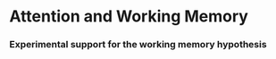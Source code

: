 

# Attention and Working Memory



<!--
 
## Working Memory

In the last chapter we discussed the multi-store model and it's reliance an a loose structural metaphor of separate memory systems. There was a short-term store with slots that could be easily filled up, and a long-term store that was more like a large warehouse, capable of storing many memory traces. The model could explain some findings, like a regular recency effect, but not other findings, like the long-term recency effect. Findings like the long-term recency effect were inconvenient for the multi-store model, but useful for moving theories in memory research forward. For example, some researchers began considering alternative theories, such as how a single long-term memory system might be able to explain all of the recency effects. A single system explanation would not require the theoretical distinction between a short and long-term store. And, as single system explanations became more popular, some researchers began to abandon the distinction between short and long-term memory systems. However, other researchers took the opposite approach, and reformulated the distinction between short and long-term memory in terms of a "working memory" system. 

## The computer metaphor of working memory

Baddeley and Hitch proposed their working memory model in 1974 [@baddeleyWorkingMemory1974a]. The model describes some aspects of memory and cognition in terms of a collection of interconnected sub-systems. Over time, the model has been expanded to include more sub-systems. I will use a computer metaphor to describe the model, because the components of a modern digital computer are very similar to the proposed subsystems in working memory.

A computer is a great example of an information processor that is split up into interconnected sub-systems. Computers have different kinds of memory storage systems. For example, a computer hard-drive is like long-term memory, it is large and can store many bits of information on a permanent basis. Computers also have random-access memory (RAM) which is like short-term memory. Random-access memory is a temporary location where bits of information can be manipulated by the central processing unit. In a computer, the central processing unit is a serial system that processes one bit at a time. The speed of a computer is often limited by the speed of the CPU, which is a central bottleneck in a computer. When I was growing up, home computers only had one CPU, and they were much slower than today's computers. By contrast, many computers today have multiple CPU cores capable of spinning very quickly and processing an enormous number of bits per second.

Baddeley and Hitch's working memory model distinguishes between long and short-term memory, just like the multi-store model; but, it redefines short-term memory in terms of a mental workspace for the short-term manipulation of information. Thus, short-term memory becomes "working memory". The whole scheme is like a computer. Long-term memory is like a hard-drive where many memory traces can be stored on a long-term basis. Short-term memory is more like the rest of the computer. It's not just a temporary storage device, it is collection of sub-systems that store and manipulate information on a short-term basis. 

The original working memory system had three major sub-systems: a central executive, an articulatory loop, and a visuo-spatial sketchpad. The central executive is like the central processing unit of cognition. It is assumed to be limited in capacity, and capable of manipulating all information in the working-memory system. The articulatory loop is like the soundcard of a computer, it is a dedicated system for inner-speech that allows someone to rehearse information using verbal codes. The visuo-spatial sketchpad is like the graphics card of a computer, it is a dedicated system for temporarily processing visual and spatial information. The early focus of the model was on the division of labor between sub-systems, and the idea that different kinds of information (e.g., verbal versus visual information) were processed by specialized sub-systems. As the model developed over time, another subsystem for integrating information across the specialized systems was proposed, and termed the episodic buffer [@baddeleyEpisodicBufferNew2000]. We discuss the concept of "episodic memory" in the second half of this chapter.

-->

<!--

major new addition is the modal subsystems...dedicated for verbal and visual codes. The other components incorporated previous ideas..like a limited capacity central channel, and short vs long term stores

lee brooks' block letter f

-->

### Experimental support for the working memory hypothesis


